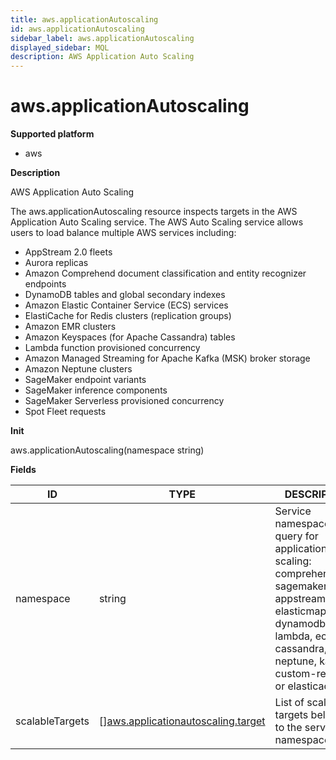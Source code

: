 ```yaml
---
title: aws.applicationAutoscaling
id: aws.applicationAutoscaling
sidebar_label: aws.applicationAutoscaling
displayed_sidebar: MQL
description: AWS Application Auto Scaling
---
```


# aws.applicationAutoscaling

**Supported platform**

- aws

**Description**

AWS Application Auto Scaling

The aws.applicationAutoscaling resource inspects targets in the AWS Application Auto Scaling service. The AWS Auto Scaling service allows users to load balance multiple AWS services including:

- AppStream 2.0 fleets
- Aurora replicas
- Amazon Comprehend document classification and entity recognizer endpoints
- DynamoDB tables and global secondary indexes
- Amazon Elastic Container Service (ECS) services
- ElastiCache for Redis clusters (replication groups)
- Amazon EMR clusters
- Amazon Keyspaces (for Apache Cassandra) tables
- Lambda function provisioned concurrency
- Amazon Managed Streaming for Apache Kafka (MSK) broker storage
- Amazon Neptune clusters
- SageMaker endpoint variants
- SageMaker inference components
- SageMaker Serverless provisioned concurrency
- Spot Fleet requests

**Init**

aws.applicationAutoscaling(namespace string)

**Fields**

| ID              | TYPE                                                                                | DESCRIPTION                                                                                                                                                                                              |
| --------------- | ----------------------------------------------------------------------------------- | -------------------------------------------------------------------------------------------------------------------------------------------------------------------------------------------------------- |
| namespace       | string                                                                              | Service namespace to query for application auto scaling: comprehend, rds, sagemaker, appstream, elasticmapreduce, dynamodb, lambda, ecs, cassandra, ec2, neptune, kafka, custom-resource, or elasticache |
| scalableTargets | &#91;&#93;[aws.applicationautoscaling.target](aws.applicationautoscaling.target.md) | List of scalable targets belonging to the service namespace                                                                                                                                              |
